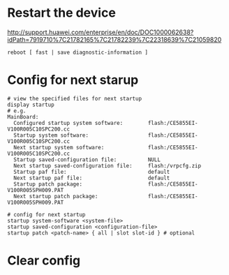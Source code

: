 # Restart the device
http://support.huawei.com/enterprise/en/doc/DOC1000062638?idPath=7919710%7C21782165%7C21782239%7C22318639%7C21059820
```
reboot [ fast | save diagnostic-information ]
```

# Config for next starup
```
# view the specified files for next startup
display startup
# e.g.
MainBoard:
  Configured startup system software:        flash:/CE5855EI-V100R005C10SPC200.cc
  Startup system software:                   flash:/CE5855EI-V100R005C10SPC200.cc
  Next startup system software:              flash:/CE5855EI-V100R005C10SPC200.cc
  Startup saved-configuration file:          NULL
  Next startup saved-configuration file:     flash:/vrpcfg.zip
  Startup paf file:                          default
  Next startup paf file:                     default
  Startup patch package:                     flash:/CE5855EI-V100R005SPH009.PAT
  Next startup patch package:                flash:/CE5855EI-V100R005SPH009.PAT

# config for next startup
startup system-software <system-file>
startup saved-configuration <configuration-file>
startup patch <patch-name> { all | slot slot-id } # optional
```

# Clear config
